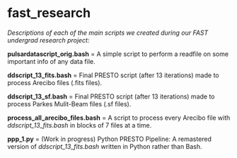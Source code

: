 # fast_research

*Descriptions of each of the main scripts we created during our FAST undergrad research project:*

**pulsardatascript_orig.bash** = A simple script to perform a readfile on some important info of any data file.

**ddscript_13_fits.bash** = Final PRESTO script (after 13 iterations) made to process Arecibo files (.fits files).

**ddscript_13_sf.bash** = Final PRESTO script (after 13 iterations) made to process Parkes Mulit-Beam files (.sf files).

**process_all_arecibo_files.bash** = A script to process every Arecibo file with *ddscript_13_fits.bash* in blocks of 7 files at a time.

**ppp_1.py** = (Work in progress) Python PRESTO Pipeline: A remastered version of *ddscript_13_fits.bash* written in Python rather than Bash.
